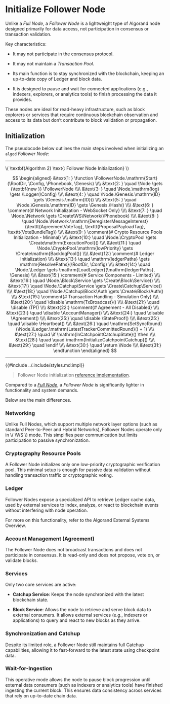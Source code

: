 $$
\newcommand \function {\textbf{function }}
\newcommand \return {\textbf{return }}
\newcommand \endfunction {\textbf{end function}}
\newcommand \if {\textbf{if }}
\newcommand \elseif {\textbf{elseif }}
\newcommand \else {\textbf{else}}
\newcommand \then {\textbf{ then}}
\newcommand \endif {\textbf{end if}}
\newcommand \comment {\qquad \small \textsf}
\newcommand \disable {\textbf{disable }}
\newcommand \RootDir {\mathrm{rootDir}}
\newcommand \Config {\mathrm{nodeConfig}}
\newcommand \Phonebook {\mathrm{phonebookAddrs}}
\newcommand \Genesis {\mathrm{genesisBlock}}
\newcommand \Node {\mathrm{node}}
\newcommand \FollowerNode {\mathrm{FollowerNode}}
\newcommand \Logger {\mathrm{Logger}}
\newcommand \Hash {\mathrm{Hash}}
\newcommand \Network {\mathrm{Network}}
\newcommand \WS {\mathrm{WS}}
\newcommand \CryptoPool {\mathrm{CryptoPool}}
\newcommand \Registry {\mathrm{Registry}}
\newcommand \Ledger {\mathrm{Ledger}}
\newcommand \Block {\mathrm{Block}}
\newcommand \Agreement {\mathrm{Agreement}}
\newcommand \AccountManager {\mathrm{AccountManager}}
\newcommand \StateProof {\mathrm{StateProof}}
\newcommand \Heartbeat {\mathrm{Heartbeat}}
\newcommand \TP {\mathrm{TxPool}}
\newcommand \Catchup {\mathrm{Catchup}}
\newcommand \Auth {\mathrm{Authenticator}}
\newcommand \Service {\mathrm{Service}}
\newcommand \Create {\mathrm{Create}}
$$

# Initialize Follower Node

Unlike a _Full Node_, a _Follower Node_ is a lightweight type of Algorand node designed
primarily for data access, not participation in consensus or transaction validation.

Key characteristics:

- It may not participate in the consensus protocol.

- It may not maintain a _Transaction Pool_.

- Its main function is to stay synchronized with the blockchain, keeping an up-to-date
copy of Ledger and block data.

- It is designed to pause and wait for connected applications (e.g., indexers, explorers,
or analytics tools) to finish processing the data it provides.

These nodes are ideal for read-heavy infrastructure, such as block explorers or
services that require continuous blockchain observation and access to its data but
don’t contribute to block validation or propagation.

## Initialization

The pseudocode below outlines the main steps involved when initializing an `algod`
_Follower Node_:

---

\\( \textbf{Algorithm 2} \text{: Follower Node Initialization} \\)

$$
\begin{aligned}
&\text{1: } \function \FollowerNode.\mathrm{Start}(\RootDir, \Config, \Phonebook, \Genesis) \\\\
&\text{2: } \quad \Node \gets {\textbf{new }} \FollowerNode \\\\
&\text{3: } \quad \Node.\mathrm{log} \gets \Logger(\Config) \\\\
&\text{4: } \quad \Node.\Genesis.\mathrm{ID} \gets \Genesis.\mathrm{ID}() \\\\
&\text{5: } \quad \Node.\Genesis.\mathrm{ID} \gets \Genesis.\Hash() \\\\
&\text{6: } \comment{# Network Initialization - WebSocket Only} \\\\
&\text{7: } \quad \Node.\Network \gets \Create\WS\Network(\Phonebook) \\\\
&\text{8: } \quad \Node.\Network.\mathrm{DeregisterMessageInterest}(\texttt{AgreementVoteTag}, \texttt{ProposalPayloadTag}, \texttt{VoteBundleTag}) \\\\
&\text{9: } \comment{# Crypto Resource Pools Initialization - Minimal} \\\\
&\text{10:} \quad \Node.\CryptoPool \gets \Create\mathrm{ExecutionPool}() \\\\
&\text{11:} \quad \Node.\CryptoPool.\mathrm{lowPriority} \gets \Create\mathrm{BacklogPool()} \\\\
&\text{12:} \comment{# Ledger Initialization} \\\\
&\text{13:} \quad \mathrm{ledgerPaths} \gets \mathrm{ResolvePaths}(\RootDir, \Config) \\\\
&\text{14:} \quad \Node.\Ledger \gets \mathrm{LoadLedger}(\mathrm{ledgerPaths}, \Genesis) \\\\
&\text{15:} \comment{# Service Components - Limited} \\\\
&\text{16:} \quad \Node.\Block\Service \gets \Create\Block\Service() \\\\
&\text{17:} \quad \Node.\Catchup\Service \gets \Create\Catchup\Service() \\\\
&\text{18:} \quad \Node.\Catchup\Block\Auth \gets \Create\Block\Auth() \\\\
&\text{19:} \comment{# Transaction Handling - Simulation Only} \\\\
&\text{20:} \quad \disable \mathrm{TxBroadcast}() \\\\
&\text{21:} \quad \disable \TP() \\\\
&\text{22:} \comment{# Agreement - All Disabled} \\\\
&\text{23:} \quad \disable \AccountManager() \\\\
&\text{24:} \quad \disable \Agreement() \\\\
&\text{25:} \quad \disable \StateProof() \\\\
&\text{25:} \quad \disable \Heartbeat() \\\\
&\text{26:} \quad \mathrm{SetSyncRound}(\Node.\Ledger.\mathrm{LatestTrackerCommittedRound}() + 1) \\\\
&\text{27:} \quad \if \mathrm{InCatchpointCatchupState}() \then \\\\
&\text{28:} \quad \quad \mathrm{InitializeCatchpointCatchup}() \\\\
&\text{29:} \quad \endif \\\\
&\text{30:} \quad \return \Node \\\\
&\text{31:} \endfunction
\end{aligned}
$$

---

{{#include ../.include/styles.md:impl}}
> Follower Node initialization [reference implementation](https://github.com/algorand/go-algorand/blob/df0613a04432494d0f437433dd1efd02481db838/node/follower_node.go#L79-L158).

Compared to a [_Full Node_](./node-nn-init-full.md), a _Follower Node_ is significantly
lighter in functionality and system demands.

Below are the main differences.

### Networking

Unlike Full Nodes, which support multiple network layer options (such as standard
Peer-to-Peer and Hybrid Networks), Follower Nodes operate only in \\( \WS \\) mode.
This simplifies peer communication but limits participation to passive synchronization.

### Cryptography Resource Pools

A Follower Node initializes only one low-priority cryptographic verification pool.
This minimal setup is enough for passive data validation without handling transaction
traffic or cryptographic voting.

### Ledger

Follower Nodes expose a specialized API to retrieve Ledger cache data, used by
external services to index, analyze, or react to blockchain events without interfering
with node operation.

For more on this functionality, refer to the Algorand External Systems Overview.

### Account Management (Agreement)

The Follower Node does not broadcast transactions and does not participate in consensus.
It is read-only and does not propose, vote on, or validate blocks.

### Services

Only two core services are active:

- **Catchup Service**: Keeps the node synchronized with the latest blockchain state.

- **Block Service**: Allows the node to retrieve and serve block data to external
consumers. It allows external services (e.g., indexers or applications) to query
and react to new blocks as they arrive.

### Synchronization and Catchup

Despite its limited role, a Follower Node still maintains full Catchup capabilities,
allowing it to fast-forward to the latest state using checkpoint data.

### Wait-for-Ingestion

This operative mode allows the node to pause block progression until external data
consumers (such as indexers or analytics tools) have finished ingesting the current
block. This ensures data consistency across services that rely on up-to-date chain
data.